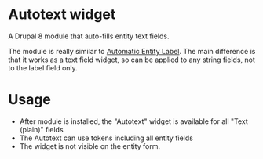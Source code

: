 # Autotext widget

A Drupal 8 module that auto-fills entity text fields.

The module is really similar to [Automatic Entity Label](https://www.drupal.org/project/auto_entitylabel). The main difference is that it works as a text field widget, so can be applied to any string fields, not to the label field only.

# Usage

- After module is installed, the "Autotext" widget is available for all "Text (plain)" fields
- The Autotext can use tokens including all entity fields
- The widget is not visible on the entity form.
